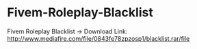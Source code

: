 # Fivem-Roleplay-Blacklist
Fivem Roleplay Blacklist
-> Download Link: http://www.mediafire.com/file/0843fe78zpzosp1/blacklist.rar/file
